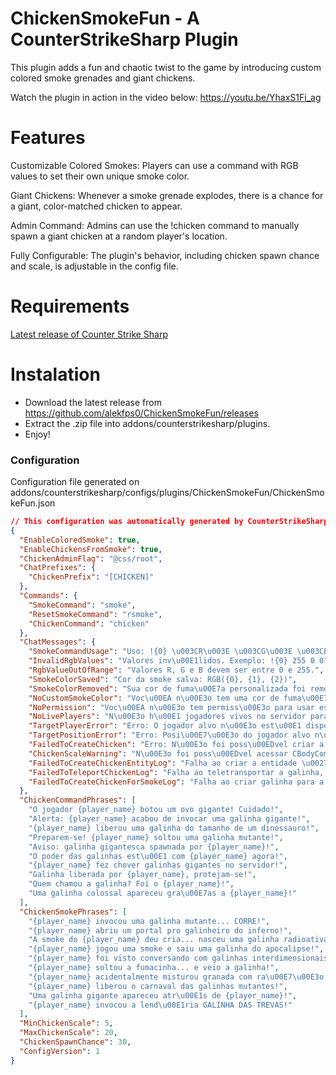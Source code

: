 # ChickenSmokeFun - A CounterStrikeSharp Plugin


This plugin adds a fun and chaotic twist to the game by introducing custom colored smoke grenades and giant chickens.

Watch the plugin in action in the video below: https://youtu.be/YhaxS1Fi_ag

# Features
Customizable Colored Smokes: Players can use a command with RGB values to set their own unique smoke color.

Giant Chickens: Whenever a smoke grenade explodes, there is a chance for a giant, color-matched chicken to appear.

Admin Command: Admins can use the !chicken command to manually spawn a giant chicken at a random player's location.

Fully Configurable: The plugin's behavior, including chicken spawn chance and scale, is adjustable in the config file.

# Requirements
[Latest release of Counter Strike Sharp](https://github.com/roflmuffin/CounterStrikeSharp)


# Instalation
- Download the latest release from https://github.com/alekfps0/ChickenSmokeFun/releases
- Extract the .zip file into addons/counterstrikesharp/plugins.
- Enjoy!

### Configuration

Configuration file generated on addons/counterstrikesharp/configs/plugins/ChickenSmokeFun/ChickenSmokeFun.json
```json
// This configuration was automatically generated by CounterStrikeSharp for plugin 'ChickenSmokeFun', at 2025/08/07 10:33:50
{
  "EnableColoredSmoke": true,
  "EnableChickensFromSmoke": true,
  "ChickenAdminFlag": "@css/root",
  "ChatPrefixes": {
    "ChickenPrefix": "[CHICKEN]"
  },
  "Commands": {
    "SmokeCommand": "smoke",
    "ResetSmokeCommand": "rsmoke",
    "ChickenCommand": "chicken"
  },
  "ChatMessages": {
    "SmokeCommandUsage": "Uso: !{0} \u003CR\u003E \u003CG\u003E \u003CB\u003E (0-255) ou !{1}",
    "InvalidRgbValues": "Valores inv\u00E1lidos. Exemplo: !{0} 255 0 0",
    "RgbValueOutOfRange": "Valores R, G e B devem ser entre 0 e 255.",
    "SmokeColorSaved": "Cor da smoke salva: RGB({0}, {1}, {2})",
    "SmokeColorRemoved": "Sua cor de fuma\u00E7a personalizada foi removida. A cor agora ser\u00E1 a padr\u00E3o.",
    "NoCustomSmokeColor": "Voc\u00EA n\u00E3o tem uma cor de fuma\u00E7a personalizada definida.",
    "NoPermission": "Voc\u00EA n\u00E3o tem permiss\u00E3o para usar este comando.",
    "NoLivePlayers": "N\u00E3o h\u00E1 jogadores vivos no servidor para spawnar a galinha.",
    "TargetPlayerError": "Erro: O jogador alvo n\u00E3o est\u00E1 dispon\u00EDvel para spawnar a galinha.",
    "TargetPositionError": "Erro: Posi\u00E7\u00E3o do jogador alvo n\u00E3o dispon\u00EDvel para spawnar a galinha.",
    "FailedToCreateChicken": "Erro: N\u00E3o foi poss\u00EDvel criar a entidade da galinha. Verifique os logs do servidor.",
    "ChickenScaleWarning": "N\u00E3o foi poss\u00EDvel acessar CBodyComponent, SceneNode ou SkeletonInstance para escalar a galinha. A galinha pode n\u00E3o aparecer gigante.",
    "FailedToCreateChickenEntityLog": "Falha ao criar a entidade \u0027chicken\u0027.",
    "FailedToTeleportChickenLog": "Falha ao teletransportar a galinha, a posi\u00E7\u00E3o ou rota\u00E7\u00E3o da fuma\u00E7a era nula.",
    "FailedToCreateChickenForSmokeLog": "Falha ao criar galinha para a fuma\u00E7a."
  },
  "ChickenCommandPhrases": [
    "O jogador {player_name} botou um ovo gigante! Cuidado!",
    "Alerta: {player_name} acabou de invocar uma galinha gigante!",
    "{player_name} liberou uma galinha do tamanho de um dinossauro!",
    "Preparem-se! {player_name} soltou uma galinha mutante!",
    "Aviso: galinha gigantesca spawnada por {player_name}!",
    "O poder das galinhas est\u00E1 com {player_name} agora!",
    "{player_name} fez chover galinhas gigantes no servidor!",
    "Galinha liberada por {player_name}, protejam-se!",
    "Quem chamou a galinha? Foi o {player_name}!",
    "Uma galinha colossal apareceu gra\u00E7as a {player_name}!"
  ],
  "ChickenSmokePhrases": [
    "{player_name} invocou uma galinha mutante... CORRE!",
    "{player_name} abriu um portal pro galinheiro do inferno!",
    "A smoke do {player_name} deu cria... nasceu uma galinha radioativa!",
    "{player_name} jogou uma smoke e saiu uma galinha do apocalipse!",
    "{player_name} foi visto conversando com galinhas interdimensionais.",
    "{player_name} soltou a fumacinha... e veio a galinha!",
    "{player_name} acidentalmente misturou granada com ra\u00E7\u00E3o de galinha.",
    "{player_name} liberou o carnaval das galinhas mutantes!",
    "Uma galinha gigante apareceu atr\u00E1s de {player_name}!",
    "{player_name} invocou a lend\u00E1ria GALINHA DAS TREVAS!"
  ],
  "MinChickenScale": 5,
  "MaxChickenScale": 20,
  "ChickenSpawnChance": 30,
  "ConfigVersion": 1
}
```
